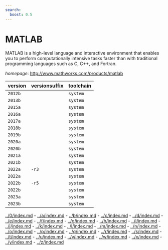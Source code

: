 ```yaml
---
search:
  boost: 0.5
---
```

# MATLAB

MATLAB is a high-level language and interactive environment  that enables you to perform computationally intensive tasks faster than with  traditional programming languages such as C, C++, and Fortran.

*homepage*: <http://www.mathworks.com/products/matlab>

version | versionsuffix | toolchain
--------|---------------|----------
``2012b`` |  | ``system``
``2013b`` |  | ``system``
``2015a`` |  | ``system``
``2016a`` |  | ``system``
``2017a`` |  | ``system``
``2018b`` |  | ``system``
``2019b`` |  | ``system``
``2020a`` |  | ``system``
``2020b`` |  | ``system``
``2021a`` |  | ``system``
``2021b`` |  | ``system``
``2022a`` | ``-r3`` | ``system``
``2022a`` |  | ``system``
``2022b`` | ``-r5`` | ``system``
``2022b`` |  | ``system``
``2023a`` |  | ``system``
``2023b`` |  | ``system``

[../0/index.md](0) - [../a/index.md](a) - [../b/index.md](b) - [../c/index.md](c) - [../d/index.md](d) - [../e/index.md](e) - [../f/index.md](f) - [../g/index.md](g) - [../h/index.md](h) - [../i/index.md](i) - [../j/index.md](j) - [../k/index.md](k) - [../l/index.md](l) - [../m/index.md](m) - [../n/index.md](n) - [../o/index.md](o) - [../p/index.md](p) - [../q/index.md](q) - [../r/index.md](r) - [../s/index.md](s) - [../t/index.md](t) - [../u/index.md](u) - [../v/index.md](v) - [../w/index.md](w) - [../x/index.md](x) - [../y/index.md](y) - [../z/index.md](z)

